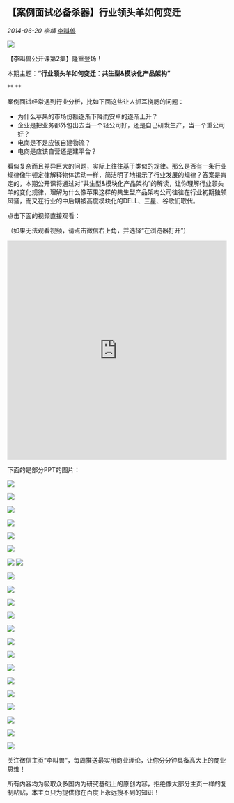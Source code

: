 ## 【案例面试必备杀器】行业领头羊如何变迁

*2014-06-20* *李靖* [李叫兽](http://mp.weixin.qq.com/s/FfnbQDjomFT0vZw4LmX4uQ##)

![](http://mmbiz.qpic.cn/mmbiz/As7mscS0UODs8uxBUHlhOcPlEPbM1fLZ36w1pFdwaBxzttjReZZm9ESGnATkSs3KKrPCWuRmJtsPlHicKdSQZJQ/0?tp=webp&wxfrom=5)

【李叫兽公开课第2集】隆重登场！

本期主题：**“行业领头羊如何变迁：共生型&模块化产品架构”**

**
**

案例面试经常遇到行业分析，比如下面这些让人抓耳挠腮的问题：

- 为什么苹果的市场份额逐渐下降而安卓的逐渐上升？
- 企业是把业务都外包出去当一个轻公司好，还是自己研发生产，当一个重公司好？
- 电商是不是应该自建物流？
- 电商是应该自营还是建平台？

看似复杂而且差异巨大的问题，实际上往往基于类似的规律。那么是否有一条行业规律像牛顿定律解释物体运动一样，简洁明了地揭示了行业发展的规律？答案是肯定的，本期公开课将通过对“共生型&模块化产品架构”的解读，让你理解行业领头羊的变化规律，理解为什么像苹果这样的共生型产品架构公司往往在行业初期独领风骚，而又在行业的中后期被高度模块化的DELL、三星、谷歌们取代。

点击下面的视频直接观看：

（如果无法观看视频，请点击微信右上角，并选择“在浏览器打开”）


<iframe allowfullscreen="" frameborder="0" height="502.5" src="http://v.qq.com/iframe/player.html?vid=m0130hyfrj8&amp;width=670&amp;height=502.5&amp;auto=0" style="margin: 0px; padding: 0px; max-width: 100%; box-sizing: border-box !important; word-wrap: break-word !important; z-index: 1; width: 670px !important; height: 502.5px !important;" width="670"></iframe>

下面的是部分PPT的图片：

![](http://mmbiz.qpic.cn/mmbiz/As7mscS0UODs8uxBUHlhOcPlEPbM1fLZb0XXfqrH5R3N1z3nouwRhyicgXc3ibCJO1BVPWF20CsfmTpXAJvYzFmw/0?tp=webp&wxfrom=5&wx_lazy=1)

![](http://mmbiz.qpic.cn/mmbiz/As7mscS0UODs8uxBUHlhOcPlEPbM1fLZkfib5zhjpWiar4eyVAgTPY5xlbVFIe5kz6UgZFnBpIsDW1OrF9uuODFg/0?tp=webp&wxfrom=5&wx_lazy=1)

![](http://mmbiz.qpic.cn/mmbiz/As7mscS0UODs8uxBUHlhOcPlEPbM1fLZZcJYDOyCrFjDPr6ZpUR264rGxXfk5DzvibPQsWIk339g15UjySZdqfw/0?tp=webp&wxfrom=5&wx_lazy=1)


![](http://mmbiz.qpic.cn/mmbiz/As7mscS0UODs8uxBUHlhOcPlEPbM1fLZF8gsA35jQlMCYWomOj2RPPJoWFfFdZsKyu7HhNSZsfVm9LgbrdnQyg/0?tp=webp&wxfrom=5&wx_lazy=1)

![](http://mmbiz.qpic.cn/mmbiz/As7mscS0UODs8uxBUHlhOcPlEPbM1fLZchshvKqPnc6NUiaWrzC6rgyl1KwZxPQBftLfhS9icq2G4ty0M1Wcw3wg/0?tp=webp&wxfrom=5&wx_lazy=1)

![](http://mmbiz.qpic.cn/mmbiz/As7mscS0UODs8uxBUHlhOcPlEPbM1fLZZ762tWEANOpdDsyHpaYx1DCQn9lBFAfib31FIPWkyqaDzDBrx9wrT6w/0?tp=webp&wxfrom=5&wx_lazy=1)

![](http://mmbiz.qpic.cn/mmbiz/As7mscS0UODs8uxBUHlhOcPlEPbM1fLZx0r6iaw8HGoqR1QGXUwv93icGG1GRMr13uPTQd6W7NIBxsdQ1XweQdxA/0?tp=webp&wxfrom=5&wx_lazy=1)
![](http://mmbiz.qpic.cn/mmbiz/As7mscS0UODs8uxBUHlhOcPlEPbM1fLZjkocib0uXKJIAVHuGMQp6R6QlPjgibCqYzUmictFV87IIe8mFpoNia9HTA/0?tp=webp&wxfrom=5&wx_lazy=1)

![](http://mmbiz.qpic.cn/mmbiz/As7mscS0UODs8uxBUHlhOcPlEPbM1fLZcZxAIKAujArfw7ltUUctVksHmodoVJ4nIic0U0XND0FLRqG1aYDuNYA/0?tp=webp&wxfrom=5&wx_lazy=1)

![](http://mmbiz.qpic.cn/mmbiz/As7mscS0UODs8uxBUHlhOcPlEPbM1fLZFeibVA4lVSZlRS9P1iacgK2Jn4NUULlzTWjCvxbQfEu0VYq8k3wU2Uqw/0?tp=webp&wxfrom=5&wx_lazy=1)

![](http://mmbiz.qpic.cn/mmbiz/As7mscS0UODs8uxBUHlhOcPlEPbM1fLZ9DfFvCCwYCMwsDthHgnPGNhfey4AmYrjqqn7oKM9Qibibp1fDOnHFMrQ/0)

![](http://mmbiz.qpic.cn/mmbiz/As7mscS0UODs8uxBUHlhOcPlEPbM1fLZ7qvMIvotu3sJKEUBUmz7jHLfrwiamku4t1mjA8VuVGp4hU9XL4z6TVw/0)

![](http://mmbiz.qpic.cn/mmbiz/As7mscS0UODs8uxBUHlhOcPlEPbM1fLZg8tPf6NRvSCRHq033JutqPuJPX1dDC2aeyGbfoKaPGG9LKic9iaaIKzw/0)

![](http://mmbiz.qpic.cn/mmbiz/As7mscS0UODs8uxBUHlhOcPlEPbM1fLZ5iaNXwSAhrgQlJK58F3lgghs3qfzaibicPkBhx8u18iccJia3B8Kkqw7KGw/0?tp=webp&wxfrom=5&wx_lazy=1)

![](http://mmbiz.qpic.cn/mmbiz/As7mscS0UODs8uxBUHlhOcPlEPbM1fLZJTe302pmxY5AZBpdp8Jr1tpDD6WCsMCHB7ibbtgA3bPY6gQ7ibw6AGiag/0?tp=webp&wxfrom=5&wx_lazy=1)

![](http://mmbiz.qpic.cn/mmbiz/As7mscS0UODs8uxBUHlhOcPlEPbM1fLZG0Q4NVLR9DSUiaGD0fZn63BGAcaiaIs3PXqCibaJeuPryMfr6vbrAWhAA/0?tp=webp&wxfrom=5&wx_lazy=1)

![](http://mmbiz.qpic.cn/mmbiz/As7mscS0UODs8uxBUHlhOcPlEPbM1fLZ4XrdIQ1dzA3eDuaG6hDosUtWPNoMicicwCib6ESCqo9bYv6wHdCumjlMg/0?tp=webp&wxfrom=5&wx_lazy=1)

![](http://mmbiz.qpic.cn/mmbiz/As7mscS0UODs8uxBUHlhOcPlEPbM1fLZ9Yjeb2ICnlAFe513PjQiahM7gSmFz5icd60wEgZBHUBDNfA4GqapMQbA/0?tp=webp&wxfrom=5&wx_lazy=1)

![](http://mmbiz.qpic.cn/mmbiz/As7mscS0UODs8uxBUHlhOcPlEPbM1fLZricHCkhC8j0emHDbdyW15UX6pt3qtKIlyCcrTyLIYqFxNt1MbbJcIMg/0?tp=webp&wxfrom=5&wx_lazy=1)

![](http://mmbiz.qpic.cn/mmbiz/As7mscS0UODs8uxBUHlhOcPlEPbM1fLZ6u2F42rkWVGx0qCDWmvZ1Cqwjcp1vG13IpmiaFbaBcicMWYWvK3WlSKg/0?tp=webp&wxfrom=5&wx_lazy=1)

![](http://mmbiz.qpic.cn/mmbiz/As7mscS0UODs8uxBUHlhOcPlEPbM1fLZp3GN89TaiaVj7fAxOLto039lMhlbKQs8YB2R0DW8dYntpcmq3aHfKeg/0?tp=webp&wxfrom=5&wx_lazy=1)

![](http://mmbiz.qpic.cn/mmbiz/As7mscS0UODs8uxBUHlhOcPlEPbM1fLZOaghf2Tlmmgx6wE3jtBicgXNY207ibY9VOiaOdicHxvNVdgOJDGVzeNgPw/0?tp=webp&wxfrom=5&wx_lazy=1)

关注微信主页“李叫兽”，每周推送最实用商业理论，让你分分钟具备高大上的商业思维！

所有内容均为吸取众多国内为研究基础上的原创内容，拒绝像大部分主页一样的复制粘贴，本主页只为提供你在百度上永远搜不到的知识！